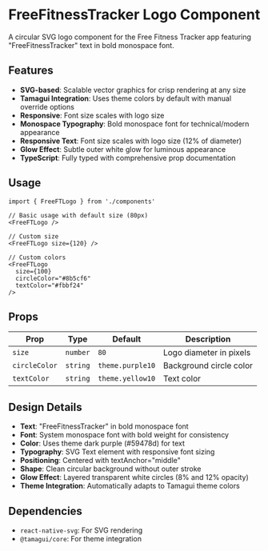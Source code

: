 # FreeFitnessTracker Logo Component

A circular SVG logo component for the Free Fitness Tracker app featuring "FreeFitnessTracker" text in bold monospace font.

## Features

- **SVG-based**: Scalable vector graphics for crisp rendering at any size
- **Tamagui Integration**: Uses theme colors by default with manual override options
- **Responsive**: Font size scales with logo size
- **Monospace Typography**: Bold monospace font for technical/modern appearance
- **Responsive Text**: Font size scales with logo size (12% of diameter)
- **Glow Effect**: Subtle outer white glow for luminous appearance
- **TypeScript**: Fully typed with comprehensive prop documentation

## Usage

```tsx
import { FreeFTLogo } from './components'

// Basic usage with default size (80px)
<FreeFTLogo />

// Custom size
<FreeFTLogo size={120} />

// Custom colors
<FreeFTLogo 
  size={100}
  circleColor="#8b5cf6"
  textColor="#fbbf24"
/>
```

## Props

| Prop | Type | Default | Description |
|------|------|---------|-------------|
| `size` | `number` | `80` | Logo diameter in pixels |
| `circleColor` | `string` | `theme.purple10` | Background circle color |
| `textColor` | `string` | `theme.yellow10` | Text color |

## Design Details

- **Text**: "FreeFitnessTracker" in bold monospace font
- **Font**: System monospace font with bold weight for consistency
- **Color**: Uses theme dark purple (#59478d) for text
- **Typography**: SVG Text element with responsive font sizing
- **Positioning**: Centered with textAnchor="middle"
- **Shape**: Clean circular background without outer stroke
- **Glow Effect**: Layered transparent white circles (8% and 12% opacity)
- **Theme Integration**: Automatically adapts to Tamagui theme colors

## Dependencies

- `react-native-svg`: For SVG rendering
- `@tamagui/core`: For theme integration